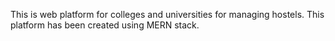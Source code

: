 This is web platform for colleges and universities for managing hostels. This platform has been created using MERN stack.
